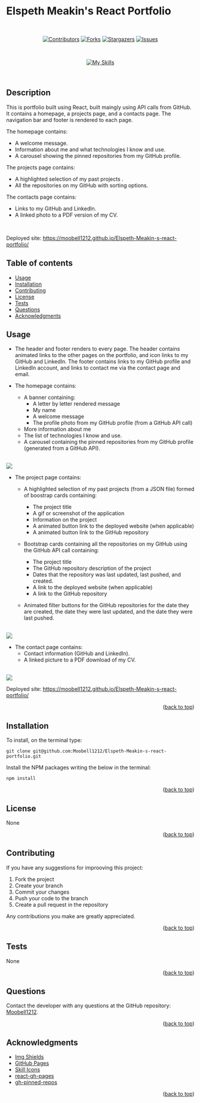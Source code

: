 # Elspeth Meakin's React Portfolio
<div align="center" id="top">
</br>

[![Contributors](https://img.shields.io/github/contributors/Moobell1212/Elspeth-Meakin-s-react-portfolio?style=for-the-badge)](https://github.com/Moobell1212/Elspeth-Meakin-s-react-portfolio/graphs/contributors)
[![Forks](https://img.shields.io/github/forks/Moobell1212/Elspeth-Meakin-s-react-portfolio?style=for-the-badge)](https://github.com/Moobell1212/Elspeth-Meakin-s-react-portfolio/forks)
[![Stargazers](https://img.shields.io/github/stars/Moobell1212/Elspeth-Meakin-s-react-portfolio?style=for-the-badge)](https://github.com/Moobell1212/Elspeth-Meakin-s-react-portfolio/stargazers)
[![Issues](https://img.shields.io/github/issues/Moobell1212/Elspeth-Meakin-s-react-portfolio?style=for-the-badge)](https://github.com/Moobell1212/Elspeth-Meakin-s-react-portfolio/issues)

</br>

[![My Skills](https://skillicons.dev/icons?i=js,html,css,react,bootstrap)](https://skillicons.dev)
</div>
</br>

## Description
This is portfolio built using React, built maingly using API calls from GitHub. It contains a homepage, a projects page, and a contacts page. The navigation bar and footer is rendered to each page.

The homepage contains:
- A welcome message.
- Information about me and what technologies I know and use.
- A carousel showing the pinned repositories from my GitHub profile.

The projects page contains:
- A highlighted selection of my past projects .
- All the repositories on my GitHub with sorting options.

The contacts page contains:
- Links to my GitHub and LinkedIn.
- A linked photo to a PDF version of my CV.

</br>

Deployed site: https://moobell1212.github.io/Elspeth-Meakin-s-react-portfolio/

## Table of contents
- [Usage](#usage)
- [Installation](#installation)
- [Contributing](#contributing)
- [License](#license)
- [Tests](#tests)
- [Questions](#questions)
- [Acknowledgments](#questions)

## Usage
- The header and footer renders to every page. The header contains animated links to the other pages on the portfolio, and icon links to my GitHub and LinkedIn. The footer contains links to my GitHub profile and LinkedIn account, and links to contact me via the contact page and email.

- The homepage contains:
    - A banner containing:
        - A letter by letter rendered message
        - My name
        - A welcome message
        - The profile photo from my GitHub profile (from a GitHub API call)
    - More information about me
    - The list of technologies I know and use.
    - A carousel containing the pinned repositories from my GitHub profile (generated from a GitHub API).

</br>
<img src="./Images/homepage.png">

</br>

- The project page contains:

    - A highlighted selection of my past projects (from a JSON file) formed of boostrap cards containing:
        - The project title 
        - A gif or screenshot of the application
        - Information on the project
        - A animated button link to the deployed website (when applicable)
        - A animated button link to the GitHub repository

    - Bootstrap cards containing all the repositories on my GitHub using the GitHub API call containing:
        - The project title 
        - The GitHub repository description of the project
        - Dates that the repository was last updated, last pushed, and created.
        - A link to the deployed website (when applicable)
        - A link to the GitHub repository

    - Animated filter buttons for the GitHub repositories for the date they are created, the date they were last updated, and the date they were last pushed.

</br>
<img src="./Images/projects.png">

</br>

- The contact page contains:
    - Contact information (GitHub and LinkedIn).
    - A linked picture to a PDF download of my CV.

</br>
<img src="./Images/contact.png">

</br>

Deployed site: https://moobell1212.github.io/Elspeth-Meakin-s-react-portfolio/

<p align="right">(<a href="#top">back to top</a>)</p>

## Installation

To install, on the terminal type:
```
git clone git@github.com:Moobell1212/Elspeth-Meakin-s-react-portfolio.git
```

Install the NPM packages writing the below in the terminal:
```
npm install
```
<p align="right">(<a href="#top">back to top</a>)</p>

## License

None

<p align="right">(<a href="#top">back to top</a>)</p>

## Contributing
If you have any suggestions for improoving this project:
<ol>
<li>Fork the project</li>
<li>Create your branch</li>
<li>Commit your changes</li>
<li>Push your code to the branch</li>
<li>Create a pull request in the repository</li>
</ol>

Any contributions you make are greatly appreciated.

<p align="right">(<a href="#top">back to top</a>)</p>

## Tests
None

<p align="right">(<a href="#top">back to top</a>)</p>

## Questions
Contact the developer with any questions at the GitHub repository: [Moobell1212](https://github.com/Moobell1212).

<p align="right">(<a href="#top">back to top</a>)</p>

## Acknowledgments
- [Img Shields](https://shields.io)
- [GitHub Pages](https://pages.github.com)
- [Skill Icons](https://skillicons.dev/)
- [react-gh-pages](https://github.com/gitname/react-gh-pages)
- [gh-pinned-repos](https://github.com/egoist/gh-pinned-repos)

<p align="right">(<a href="#top">back to top</a>)</p>
